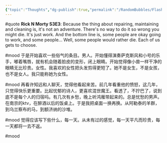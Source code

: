 ```yaml
---
{"topic":"Thoughts","dg-publish":true,"permalink":"/RandomBubbles/FlashThoughts/2017-2018/","dgPassFrontmatter":true,"noteIcon":""}
---
```



#quote **Rick N Morty S3E3**: Because the thing about repairing, maintaining and cleaning is, it's not an adventure. There's no way to do it so wrong you might die. It's just work. And the bottom line is, some people are okay going to work, and some people... Well, some people would rather die. Each of us gets to choose.

#mood 于是开始喜欢一些俗气的条目。男人。开始懂得演奏萨克斯风和小号的乐手，嘟着嘴唇，就有机会随着脸皮的变形，闭上眼睛。开始觉得像小兽一样干净的眼睛无比珍贵。女性。我喜欢的女性把头发剪得更短了。她不是女生，不是女孩，也不是女人。我只能称她为女性。

#mood 再看许知远和人聊天，觉得他看起来苦。前几年看重他的愤怒，这几年，只觉得快乐更重要。比起忧郁的诗人，更喜欢混世魔王。看透了，不拧巴了，说到底不是每个人的归宿吗。有几次有乡愁，晚上听鸿雁带起来的。总是忧愁的男声。在南京的ktv，在醉酒以后的饭桌上。于是我把桌面一换再换。从阿勒泰的羊群，到乌兰察布的马，到额济纳的沙堆。

#mood 觉得应该写下些什么，每一天。从未有过的感觉，每一天平凡而珍贵，每一天都将一去不返。

#mood 
